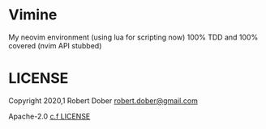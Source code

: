 # Vimine

My neovim environment (using lua for scripting now) 100% TDD and 100% covered (nvim API stubbed)


# LICENSE

Copyright 2020,1 Robert Dober robert.dober@gmail.com

Apache-2.0 [c.f LICENSE](LICENSE)
